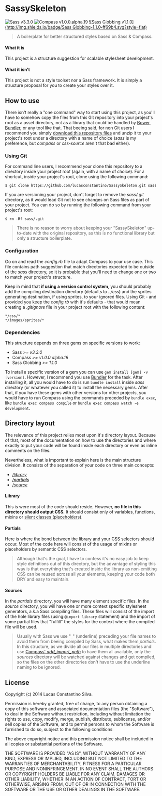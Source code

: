 # SassySkeleton

[![Sass v3.3.0](http://img.shields.io/badge/Sass-3.3.x-ff69b4.svg?style=flat)](https://github.com/sass/sass) [![Compass v1.0.0.alpha.19](http://img.shields.io/badge/Compass-1.0.0.alpha.19-red.svg?style=flat)](https://github.com/chriseppstein/compass) [![Sass Globbing v1.1.0](http://img.shields.io/badge/Sass Globbing-1.1.0-ff69b4.svg?style=flat)](https://github.com/chriseppstein/sass-globbing)

> A boilerplate for better structured styles based on Sass & Compass.

#### What it is

This project is a structure suggestion for scalable stylesheet development.

#### What it isn't

This project is not a style toolset nor a Sass framework. It is simply a structure proposal for you to create your styles over it.


## How to use

There isn't really a "one command" way to start using this project, as you'll have to somehow copy the files from this Git repository into your project's root as a asset directory, not as a library that could be handled by [Bower](http://bower.io/), [Bundler](http://bundler.io/), or any tool like that. That beeing said, for non Git users I recommend you simply [download this repository files](https://github.com/lucasconstantino/SassySkeleton/archive/master.zip) and unzip it to your project's root under a directory with a name of choice (*sass* is my preference, but *compass* or *css-source* aren't that bad either).

### Using Git

For command line users, I recommend your clone this repository to a directory inside your project root (again, with a name of choice). For a shortcut, inside your project's root, clone using the following command:

    $ git clone https://github.com/lucasconstantino/SassySkeleton.git sass

If you are versioning your project, don't forget to remove the *sass/.git* directory, as it would lead Git not to see changes on Sass files as part of your project. You can do so by running the following command from your project's root:

    $ rm -Rf sass/.git

> There is no reason to worry about keeping your "SassySkeleton" up-to-date with the original repository, as this is no functional library but only a structure boilerplate.

### Configuration

Go on and read the *config.rb* file to adapt Compass to your use case. This file contains path suggestion that match directories expected to be outside of the *sass* directory, so it is probable that you'll need to change one or two to match your project's structure.

Keep in mind that **if using a version control system**, you should probably add the compiling destination directory (defaults to *../css*) and the sprites generating destination, if using sprites, to your ignored files. Using Git - and provided you keep the *config.rb* with it's defaults - that would mean creating a *.gitignore* file in your project root with the following content:

    */css/*
    */images/sprites/*

### Dependencies

This structure depends on three gems on specific versions to work:

* Sass *>= v3.3.0*
* Compass *>= v1.0.0.alpha.19*
* Sass Globbing *>= 1.1.0*

To install a specific version of a gem you can use ```gem install [gem] -v [version]```. However, I recommend you use [Bundler](http://bundler.io/) for the task. After installing it, all you would have to do is run ```bundle install``` inside *sass* directory (or whatever you called it) to install the necessary gems. After that, if you have these gems with other versions for other projects, you would have to run Compass using the commands preceded by ```bundle exec```, like ```bundle exec compass compile``` or ```bundle exec compass watch -e development```.


## Directory layout

The relevance of this project relies most upon it's directory layout. Because of that, most of the documentation on how to use the directories and where exactly to put your code will be found inside each directory or even as inline comments on the files.

Nevertheless, what is important to explain here is the main structure division. It consists of the separation of your code on three main concepts:

* [*/library*](library)
* [*/partials*](partials)
* [*/source*](source)

#### Library

This is were most of the code should reside. However, **no file in this directory should output CSS**. It should consist only of variables, functions, mixins or [silent classes (placeholders)](http://thesassway.com/intermediate/understanding-placeholder-selectors).

#### Partials

Here is where the bond between the library and your CSS selectors should occur. Most of the code here will consist of the usage of mixins or placeholders by semantic CSS selectors.

> Although that's the goal, I have to confess it's no easy job to keep style definitions out of this directory, but the advantage of styling this way is that everything that's created inside the library as non-emitting CSS can be reused across all your elements, keeping your code both DRY and easy to maintain.

#### Sources

In the *partials* directory, you will have many element specific files. In the *source* directory, you will have one or more context specific stylesheet generators, a.k.a Sass compiling files. These files will consist of the import of the hole library files (using ```@import library``` statement) and the import of some partial files that "fulfill" the styles for the context where the compiled file will be used.


> Usually with Sass we use "_" (underline) preceding your file names to avoid them from beeing compiled by Sass, what makes them *partials*. In this structure, as we divide all our files in multiple directories and use [Compass' *add_import_path*](http://compass-style.org/help/tutorials/configuration-reference/) to have them all available, only the *sources* directory will be watched against changes and get compiled, so the files on the other directories don't have to use the underline naming to be ignored.

## License

Copyright (c) 2014 Lucas Constantino Silva.

Permission is hereby granted, free of charge, to any person obtaining
a copy of this software and associated documentation files (the
"Software"), to deal in the Software without restriction, including
without limitation the rights to use, copy, modify, merge, publish,
distribute, sublicense, and/or sell copies of the Software, and to
permit persons to whom the Software is furnished to do so, subject to
the following conditions:

The above copyright notice and this permission notice shall be
included in all copies or substantial portions of the Software.

THE SOFTWARE IS PROVIDED "AS IS", WITHOUT WARRANTY OF ANY KIND,
EXPRESS OR IMPLIED, INCLUDING BUT NOT LIMITED TO THE WARRANTIES OF
MERCHANTABILITY, FITNESS FOR A PARTICULAR PURPOSE AND
NONINFRINGEMENT. IN NO EVENT SHALL THE AUTHORS OR COPYRIGHT HOLDERS BE
LIABLE FOR ANY CLAIM, DAMAGES OR OTHER LIABILITY, WHETHER IN AN ACTION
OF CONTRACT, TORT OR OTHERWISE, ARISING FROM, OUT OF OR IN CONNECTION
WITH THE SOFTWARE OR THE USE OR OTHER DEALINGS IN THE SOFTWARE.
